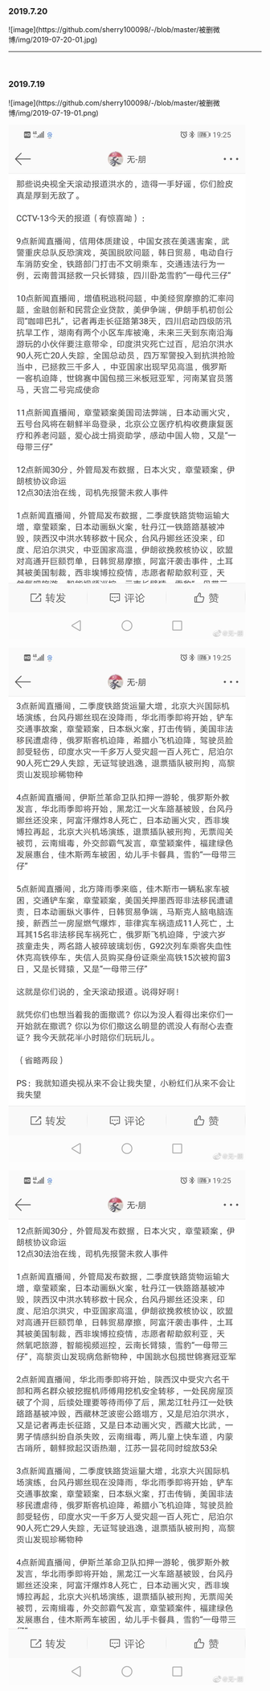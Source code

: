 <h3>2019.7.20</h3>
![image](https://github.com/sherry100098/-/blob/master/被删微博/img/2019-07-20-01.jpg)

<br>
<hr>
<br>
<h3>2019.7.19</h3>
![image](https://github.com/sherry100098/-/blob/master/被删微博/img/2019-07-19-01.png)

![image](https://github.com/sherry100098/-/blob/master/被删微博/img/2019-07-19-01a.png)

![image](https://github.com/sherry100098/-/blob/master/被删微博/img/2019-07-19-01b.png)

![image](https://github.com/sherry100098/-/blob/master/被删微博/img/2019-07-19-01c.png)



